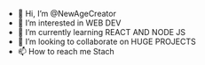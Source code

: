 - 👋 Hi, I’m @NewAgeCreator
- 👀 I’m interested in WEB DEV
- 🌱 I’m currently learning REACT AND NODE JS
- 💞️ I’m looking to collaborate on HUGE PROJECTS
- 📫 How to reach me Stach

<!---
NewAgeCreator/NewAgeCreator is a ✨ special ✨ repository because its `README.md` (this file) appears on your GitHub profile.
You can click the Preview link to take a look at your changes.
--->
